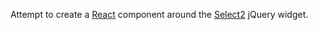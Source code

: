 Attempt to create a [React](http://facebook.github.io/react/index.html) component around the [Select2](http://ivaynberg.github.io/select2/) jQuery widget.
